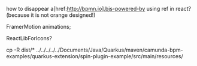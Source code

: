 how to disappear a[href:http://bpmn.io].bjs-powered-by using ref in react? (because it is not orange designed!)

FramerMotion animations;

ReactLibForIcons?


cp -R dist/* ../../../../../Documents/Java/Quarkus/maven/camunda-bpm-examples/quarkus-extension/spin-plugin-example/src/main/resources/